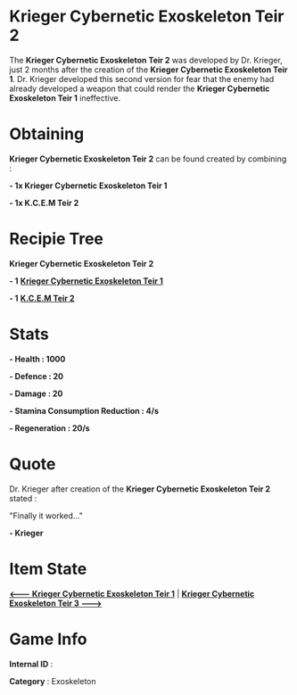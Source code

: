 # Krieger Cybernetic Exoskeleton Teir 2

The **Krieger Cybernetic Exoskeleton Teir 2** was developed by Dr. Krieger, just 2 months after the creation of the **Krieger Cybernetic Exoskeleton Teir 1**. Dr. Krieger developed this second version for fear that the enemy had already developed a weapon that could render the **Krieger Cybernetic Exoskeleton Teir 1** ineffective.

# Obtaining

**Krieger Cybernetic Exoskeleton Teir 2** can be found created by combining :

**- 1x Krieger Cybernetic Exoskeleton Teir 1**

**- 1x K.C.E.M Teir 2**

# Recipie Tree

**Krieger Cybernetic Exoskeleton Teir 2**

**- 1** [**Krieger Cybernetic Exoskeleton Teir 1**](https://github.com/AlphaMC0/Lone-Martian/blob/main/Armor/Krieger%20Cybernetic%20Exoskeleton%20Teir%201.md)

**- 1** [**K.C.E.M Teir 2**](https://github.com/AlphaMC0/Lone-Martian/blob/main/Upgrade%20Modules/Kreger%20Cybernetic%20Exoskeleton%20Module%20Teir%202%20(K.C.E.M%20Teir%202).md)

# Stats

**- Health : 1000**

**- Defence : 20**

**- Damage : 20**

**- Stamina Consumption Reduction : 4/s**

**- Regeneration : 20/s**

# Quote

Dr. Krieger after creation of the **Krieger Cybernetic Exoskeleton Teir 2** stated :

"Finally it worked..."

**- Krieger**

# Item State

[**<--- Krieger Cybernetic Exoskeleton Teir 1**](https://github.com/AlphaMC0/Lone-Martian/blob/main/Armor/Krieger%20Cybernetic%20Exoskeleton%20Teir%201.md) | [**Krieger Cybernetic Exoskeleton Teir 3 --->**]()

# Game Info

**Internal ID** : 

**Category** : Exoskeleton

